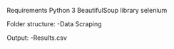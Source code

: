 Requirements
Python 3
BeautifulSoup library
selenium

Folder structure:
-Data Scraping

Output:
-Results.csv
